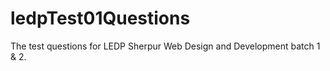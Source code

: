 # ledpTest01Questions
The test questions for LEDP Sherpur Web Design and Development batch 1 &amp; 2.
